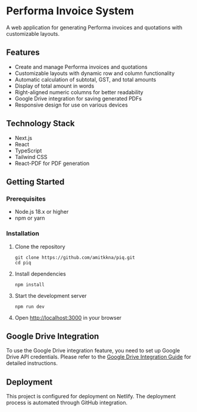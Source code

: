 # Performa Invoice System

A web application for generating Performa invoices and quotations with customizable layouts.

## Features

- Create and manage Performa invoices and quotations
- Customizable layouts with dynamic row and column functionality
- Automatic calculation of subtotal, GST, and total amounts
- Display of total amount in words
- Right-aligned numeric columns for better readability
- Google Drive integration for saving generated PDFs
- Responsive design for use on various devices

## Technology Stack

- Next.js
- React
- TypeScript
- Tailwind CSS
- React-PDF for PDF generation

## Getting Started

### Prerequisites

- Node.js 18.x or higher
- npm or yarn

### Installation

1. Clone the repository
   ```
   git clone https://github.com/amitkkna/piq.git
   cd piq
   ```

2. Install dependencies
   ```
   npm install
   ```

3. Start the development server
   ```
   npm run dev
   ```

4. Open [http://localhost:3000](http://localhost:3000) in your browser

## Google Drive Integration

To use the Google Drive integration feature, you need to set up Google Drive API credentials. Please refer to the [Google Drive Integration Guide](README-GOOGLE-DRIVE.md) for detailed instructions.

## Deployment

This project is configured for deployment on Netlify. The deployment process is automated through GitHub integration.
